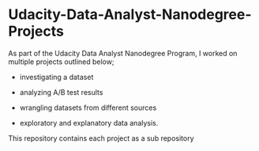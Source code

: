 # Udacity-Data-Analyst-Nanodegree-Projects

As part of the Udacity Data Analyst Nanodegree Program, I worked on multiple projects outlined below;

- investigating a dataset

- analyzing A/B test results

- wrangling datasets from different sources

- exploratory and explanatory data analysis.

This repository contains each project as a sub repository 
